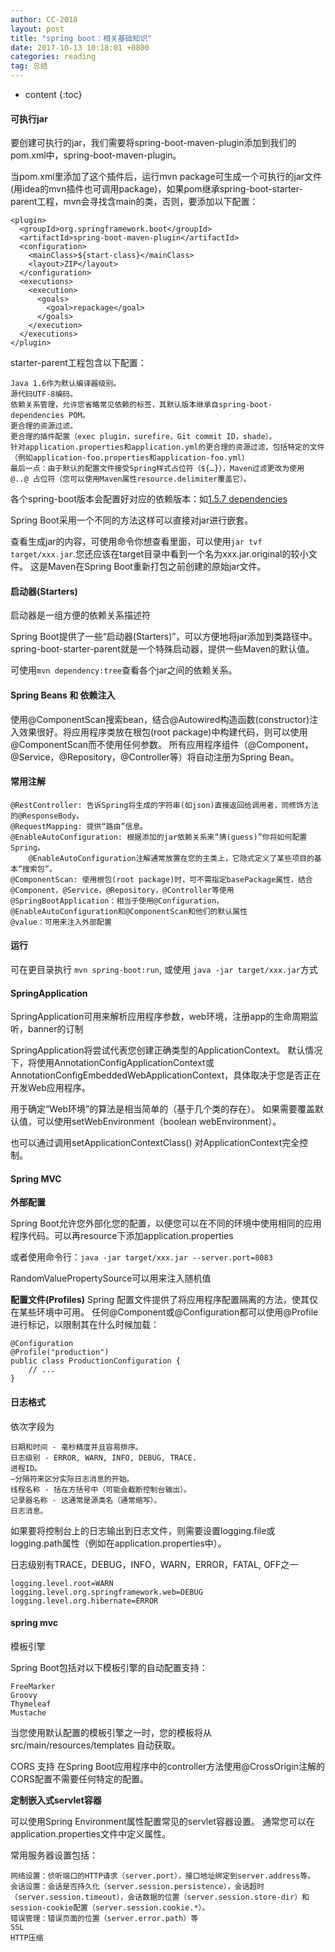 ```yaml
---
author: CC-2018
layout: post
title: "spring boot：相关基础知识"
date: 2017-10-13 10:18:01 +0800
categories: reading
tag: 总结
---
```


* content
{:toc}

#### 可执行jar

要创建可执行的jar，我们需要将spring-boot-maven-plugin添加到我们的pom.xml中，spring-boot-maven-plugin。

当pom.xml里添加了这个插件后，运行mvn package可生成一个可执行的jar文件(用idea的mvn插件也可调用package)，如果pom继承spring-boot-starter-parent工程，mvn会寻找含main的类，否则，要添加以下配置：
```
<plugin>
  <groupId>org.springframework.boot</groupId>
  <artifactId>spring-boot-maven-plugin</artifactId>
  <configuration>
    <mainClass>${start-class}</mainClass>
    <layout>ZIP</layout>
  </configuration>
  <executions>
    <execution>
      <goals>
        <goal>repackage</goal>
      </goals>
    </execution>
  </executions>
</plugin>
```

starter-parent工程包含以下配置：
```
Java 1.6作为默认编译器级别。
源代码UTF-8编码。
依赖关系管理，允许您省略常见依赖的标签，其默认版本继承自spring-boot-dependencies POM。
更合理的资源过滤。
更合理的插件配置（exec plugin，surefire，Git commit ID，shade）。
针对application.properties和application.yml的更合理的资源过滤，包括特定的文件（例如application-foo.properties和application-foo.yml）
最后一点：由于默认的配置文件接受Spring样式占位符（${…}），Maven过滤更改为使用 @..@ 占位符（您可以使用Maven属性resource.delimiter覆盖它）。
```

各个spring-boot版本会配置好对应的依赖版本：如[1.5.7 dependencies](https://github.com/spring-projects/spring-boot/blob/v1.5.7.RELEASE/spring-boot-dependencies/pom.xml)

Spring Boot采用一个不同的方法这样可以直接对jar进行嵌套。

查看生成jar的内容，可使用命令你想查看里面，可以使用`jar tvf target/xxx.jar`.您还应该在target目录中看到一个名为xxx.jar.original的较小文件。 这是Maven在Spring Boot重新打包之前创建的原始jar文件。

#### 启动器(Starters)

启动器是一组方便的依赖关系描述符

Spring Boot提供了一些“启动器(Starters)”，可以方便地将jar添加到类路径中。spring-boot-starter-parent就是一个特殊启动器，提供一些Maven的默认值。

可使用`mvn dependency:tree`查看各个jar之间的依赖关系。

#### Spring Beans 和 依赖注入

使用@ComponentScan搜索bean，结合@Autowired构造函数(constructor)注入效果很好。将应用程序类放在根包(root package)中构建代码，则可以使用@ComponentScan而不使用任何参数。 所有应用程序组件（@Component，@Service，@Repository，@Controller等）将自动注册为Spring Bean。

#### 常用注解
```
@RestController: 告诉Spring将生成的字符串(如json)直接返回给调用者，同修饰方法的@ResponseBody。
@RequestMapping: 提供“路由”信息。
@EnableAutoConfiguration: 根据添加的jar依赖关系来“猜(guess)”你将如何配置Spring。
    @EnableAutoConfiguration注解通常放置在您的主类上，它隐式定义了某些项目的基本“搜索包”。
@ComponentScan: 使用根包(root package)时，可不需指定basePackage属性，结合@Component，@Service，@Repository，@Controller等使用
@SpringBootApplication：相当于使用@Configuration，@EnableAutoConfiguration和@ComponentScan和他们的默认属性
@value：可用来注入外部配置
```

#### 运行

可在更目录执行 `mvn spring-boot:run`, 或使用 `java -jar target/xxx.jar`方式


#### SpringApplication

SpringApplication可用来解析应用程序参数，web环境，注册app的生命周期监听，banner的订制

SpringApplication将尝试代表您创建正确类型的ApplicationContext。 默认情况下，将使用AnnotationConfigApplicationContext或AnnotationConfigEmbeddedWebApplicationContext，具体取决于您是否正在开发Web应用程序。

用于确定“Web环境”的算法是相当简单的（基于几个类的存在）。 如果需要覆盖默认值，可以使用setWebEnvironment（boolean webEnvironment）。

也可以通过调用setApplicationContextClass() 对ApplicationContext完全控制。

####  Spring MVC

**外部配置**

Spring Boot允许您外部化您的配置，以便您可以在不同的环境中使用相同的应用程序代码。可以再resource下添加application.properties

或者使用命令行：`java -jar target/xxx.jar --server.port=8083`

RandomValuePropertySource可以用来注入随机值

**配置文件(Profiles)**
Spring 配置文件提供了将应用程序配置隔离的方法，使其仅在某些环境中可用。 任何@Component或@Configuration都可以使用@Profile进行标记，以限制其在什么时候加载：

```
@Configuration
@Profile("production")
public class ProductionConfiguration {
    // ...
}
```

#### 日志格式

依次字段为
```
日期和时间 - 毫秒精度并且容易排序。
日志级别 - ERROR, WARN, INFO, DEBUG, TRACE.
进程ID。
—分隔符来区分实际日志消息的开始。
线程名称 - 括在方括号中（可能会截断控制台输出）。
记录器名称 - 这通常是源类名（通常缩写）。
日志消息。
```

如果要将控制台上的日志输出到日志文件，则需要设置logging.file或logging.path属性（例如在application.properties中）。

日志级别有TRACE，DEBUG，INFO，WARN，ERROR，FATAL, OFF之一
```
logging.level.root=WARN
logging.level.org.springframework.web=DEBUG
logging.level.org.hibernate=ERROR
```

#### spring mvc

模板引擎

Spring Boot包括对以下模板引擎的自动配置支持：

    FreeMarker
    Groovy
    Thymeleaf
    Mustache

当您使用默认配置的模板引擎之一时，您的模板将从 src/main/resources/templates 自动获取。


CORS 支持
在Spring Boot应用程序中的controller方法使用@CrossOrigin注解的CORS配置不需要任何特定的配置。

**定制嵌入式servlet容器**

可以使用Spring Environment属性配置常见的servlet容器设置。 通常您可以在application.properties文件中定义属性。

常用服务器设置包括：
```
网络设置：侦听端口的HTTP请求（server.port），接口地址绑定到server.address等。
会话设置：会话是否持久化（server.session.persistence），会话超时（server.session.timeout），会话数据的位置（server.session.store-dir）和session-cookie配置（server.session.cookie.*）。
错误管理：错误页面的位置（server.error.path）等
SSL
HTTP压缩
```
